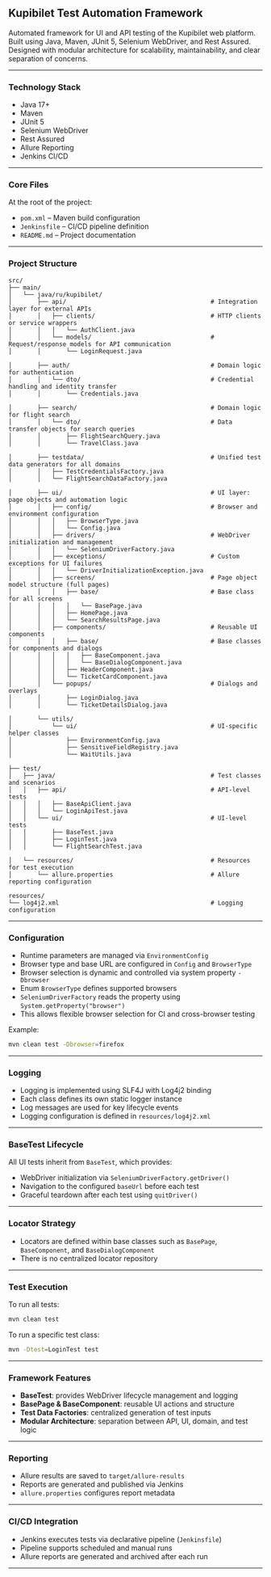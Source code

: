 ## Kupibilet Test Automation Framework

Automated framework for UI and API testing of the Kupibilet web platform. Built using Java, Maven, JUnit 5, Selenium
WebDriver, and Rest Assured. Designed with modular architecture for scalability, maintainability, and clear separation
of concerns.

---

### Technology Stack

- Java 17+
- Maven
- JUnit 5
- Selenium WebDriver
- Rest Assured
- Allure Reporting
- Jenkins CI/CD

---

### Core Files

At the root of the project:

- `pom.xml` – Maven build configuration
- `Jenkinsfile` – CI/CD pipeline definition
- `README.md` – Project documentation

---

### Project Structure

```
src/
├── main/
│   └── java/ru/kupibilet/
│       ├── api/                                        # Integration layer for external APIs
│       │   ├── clients/                                # HTTP clients or service wrappers
│       │   │   └── AuthClient.java
│       │   └── models/                                 # Request/response models for API communication
│       │       └── LoginRequest.java

│       ├── auth/                                       # Domain logic for authentication
│       │   └── dto/                                    # Credential handling and identity transfer
│       │       └── Credentials.java

│       ├── search/                                     # Domain logic for flight search
│       │   └── dto/                                    # Data transfer objects for search queries
│       │       ├── FlightSearchQuery.java
│       │       └── TravelClass.java

│       ├── testdata/                                   # Unified test data generators for all domains
│       │   ├── TestCredentialsFactory.java
│       │   └── FlightSearchDataFactory.java

│       ├── ui/                                         # UI layer: page objects and automation logic
│       │   ├── config/                                 # Browser and environment configuration
│       │   │   ├── BrowserType.java
│       │   │   └── Config.java
│       │   ├── drivers/                                # WebDriver initialization and management
│       │   │   └── SeleniumDriverFactory.java
│       │   ├── exceptions/                             # Custom exceptions for UI failures
│       │   │   └── DriverInitializationException.java
│       │   ├── screens/                                # Page object model structure (full pages)
│       │   │   ├── base/                               # Base class for all screens
│       │   │   │   └── BasePage.java
│       │   │   ├── HomePage.java
│       │   │   └── SearchResultsPage.java
│       │   ├── components/                             # Reusable UI components
│       │   │   ├── base/                               # Base classes for components and dialogs
│       │   │   │   ├── BaseComponent.java
│       │   │   │   └── BaseDialogComponent.java
│       │   │   ├── HeaderComponent.java
│       │   │   └── TicketCardComponent.java
│       │   └── popups/                                 # Dialogs and overlays
│       │       ├── LoginDialog.java
│       │       └── TicketDetailsDialog.java

│       └── utils/
│           └── ui/                                     # UI-specific helper classes
│               ├── EnvironmentConfig.java
│               ├── SensitiveFieldRegistry.java
│               └── WaitUtils.java

├── test/          
│   ├── java/                                           # Test classes and scenarios
│   │   ├── api/                                        # API-level tests
│   │   │   ├── BaseApiClient.java
│   │   │   └── LoginApiTest.java
│   │   └── ui/                                         # UI-level tests
│   │       ├── BaseTest.java
│   │       ├── LoginTest.java
│   │       └── FlightSearchTest.java

│   └── resources/                                      # Resources for test execution
│       └── allure.properties                           # Allure reporting configuration

resources/
└── log4j2.xml                                          # Logging configuration
```

---

### Configuration

- Runtime parameters are managed via `EnvironmentConfig`
- Browser type and base URL are configured in `Config` and `BrowserType`
- Browser selection is dynamic and controlled via system property `-Dbrowser`
- Enum `BrowserType` defines supported browsers
- `SeleniumDriverFactory` reads the property using `System.getProperty("browser")`
- This allows flexible browser selection for CI and cross-browser testing

Example:

```bash
mvn clean test -Dbrowser=firefox
```

---

### Logging

- Logging is implemented using SLF4J with Log4j2 binding
- Each class defines its own static logger instance
- Log messages are used for key lifecycle events
- Logging configuration is defined in `resources/log4j2.xml`

---

### BaseTest Lifecycle

All UI tests inherit from `BaseTest`, which provides:

- WebDriver initialization via `SeleniumDriverFactory.getDriver()`
- Navigation to the configured `baseUrl` before each test
- Graceful teardown after each test using `quitDriver()`

---

### Locator Strategy

- Locators are defined within base classes such as `BasePage`, `BaseComponent`, and `BaseDialogComponent`
- There is no centralized locator repository

---

### Test Execution

To run all tests:

```bash
mvn clean test
```

To run a specific test class:

```bash
mvn -Dtest=LoginTest test
```

---

### Framework Features

- **BaseTest**: provides WebDriver lifecycle management and logging
- **BasePage & BaseComponent**: reusable UI actions and structure
- **Test Data Factories**: centralized generation of test inputs
- **Modular Architecture**: separation between API, UI, domain, and test logic

---

### Reporting

- Allure results are saved to `target/allure-results`
- Reports are generated and published via Jenkins
- `allure.properties` configures report metadata

---

### CI/CD Integration

- Jenkins executes tests via declarative pipeline (`Jenkinsfile`)
- Pipeline supports scheduled and manual runs
- Allure reports are generated and archived after each run

---
